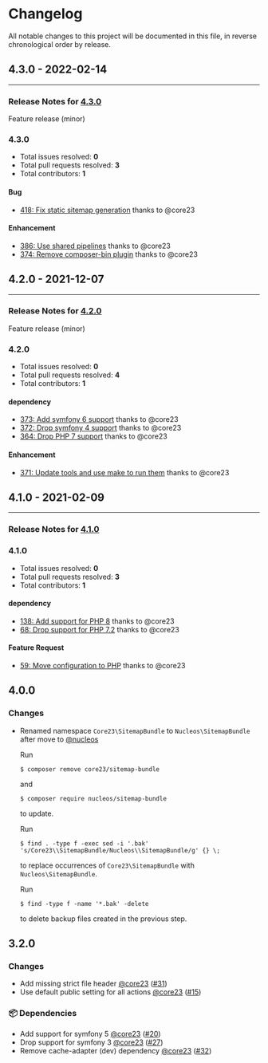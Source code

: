 # Changelog

All notable changes to this project will be documented in this file, in reverse chronological order by release.

## 4.3.0 - 2022-02-14


-----

### Release Notes for [4.3.0](https://github.com/nucleos/NucleosSitemapBundle/milestone/6)

Feature release (minor)

### 4.3.0

- Total issues resolved: **0**
- Total pull requests resolved: **3**
- Total contributors: **1**

#### Bug

 - [418: Fix static sitemap generation](https://github.com/nucleos/NucleosSitemapBundle/pull/418) thanks to @core23

#### Enhancement

 - [386: Use shared pipelines](https://github.com/nucleos/NucleosSitemapBundle/pull/386) thanks to @core23
 - [374: Remove composer-bin plugin](https://github.com/nucleos/NucleosSitemapBundle/pull/374) thanks to @core23

## 4.2.0 - 2021-12-07


-----

### Release Notes for [4.2.0](https://github.com/nucleos/NucleosSitemapBundle/milestone/3)

Feature release (minor)

### 4.2.0

- Total issues resolved: **0**
- Total pull requests resolved: **4**
- Total contributors: **1**

#### dependency

 - [373: Add symfony 6 support](https://github.com/nucleos/NucleosSitemapBundle/pull/373) thanks to @core23
 - [372: Drop symfony 4 support](https://github.com/nucleos/NucleosSitemapBundle/pull/372) thanks to @core23
 - [364: Drop PHP 7 support](https://github.com/nucleos/NucleosSitemapBundle/pull/364) thanks to @core23

#### Enhancement

 - [371: Update tools and use make to run them](https://github.com/nucleos/NucleosSitemapBundle/pull/371) thanks to @core23

## 4.1.0 - 2021-02-09



-----

### Release Notes for [4.1.0](https://github.com/nucleos/NucleosSitemapBundle/milestone/1)



### 4.1.0

- Total issues resolved: **0**
- Total pull requests resolved: **3**
- Total contributors: **1**

#### dependency

 - [138: Add support for PHP 8](https://github.com/nucleos/NucleosSitemapBundle/pull/138) thanks to @core23
 - [68: Drop support for PHP 7.2](https://github.com/nucleos/NucleosSitemapBundle/pull/68) thanks to @core23

#### Feature Request

 - [59: Move configuration to PHP](https://github.com/nucleos/NucleosSitemapBundle/pull/59) thanks to @core23

## 4.0.0

### Changes

* Renamed namespace `Core23\SitemapBundle` to `Nucleos\SitemapBundle` after move to [@nucleos]

  Run

  ```
  $ composer remove core23/sitemap-bundle
  ```

  and

  ```
  $ composer require nucleos/sitemap-bundle
  ```

  to update.

  Run

  ```
  $ find . -type f -exec sed -i '.bak' 's/Core23\\SitemapBundle/Nucleos\\SitemapBundle/g' {} \;
  ```

  to replace occurrences of `Core23\SitemapBundle` with `Nucleos\SitemapBundle`.

  Run

  ```
  $ find -type f -name '*.bak' -delete
  ```

  to delete backup files created in the previous step.


## 3.2.0

### Changes

- Add missing strict file header [@core23] ([#31])
- Use default public setting for all actions [@core23] ([#15])

### 📦 Dependencies

- Add support for symfony 5 [@core23] ([#20])
- Drop support for symfony 3 [@core23] ([#27])
- Remove cache-adapter (dev) dependency [@core23] ([#32])

[#32]: https://github.com/nucleos/NucleosSitemapBundle/pull/32
[#31]: https://github.com/nucleos/NucleosSitemapBundle/pull/31
[#27]: https://github.com/nucleos/NucleosSitemapBundle/pull/27
[#20]: https://github.com/nucleos/NucleosSitemapBundle/pull/20
[#15]: https://github.com/nucleos/NucleosSitemapBundle/pull/15
[@nucleos]: https://github.com/nucleos
[@core23]: https://github.com/core23
